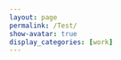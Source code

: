 ```yaml
---
layout: page
permalink: /Test/
show-avatar: true
display_categories: [work]
---
```

<html>
<body>
<script type="text/javascript" src="https://unpkg.com/@babel/polyfill@7.0.0/dist/polyfill.js"></script>
<script type="text/javascript" src="https://unpkg.com/vtk.js"></script>
<script type="text/javascript">  
  var fullScreenRenderer = vtk.Rendering.Misc.vtkFullScreenRenderWindow.newInstance({
    background: [0, 0, 0],
    rootContainer: document.body,
    containerStyle: { width: '1000px', height: "800px" } 
  });
  var actor = vtk.Rendering.Core.vtkActor.newInstance();
  var mapper = vtk.Rendering.Core.vtkMapper.newInstance(); // this is the right mapper
  var reader = vtk.IO.XML.vtkXMLPolyDataReader.newInstance();
  var camera             = vtk.Rendering.Core.vtkCamera.newInstance();
  const url              = '/assets/img/sub-sub-035_hole_filled.vtp'; 
  actor.setMapper(mapper);  
  reader.setUrl(url);
  mapper.setInputConnection(reader.getOutputPort());
  var renderer = fullScreenRenderer.getRenderer();
  renderer.addActor(actor);
  //renderer.resetCamera(); // after adding actor resetCamera() so that resetCamera() can take into consideration the bounds of all actors in the scene.
  actor.getProperty().setColor(1.0, 0.0, 0.0);
  camera.zoom(0.05)
  camera.setViewAngle(30.0);
  renderer.setActiveCamera(camera)
  var renderWindow = fullScreenRenderer.getRenderWindow();
  renderWindow.render(); 
</script>
</body>
</html>



